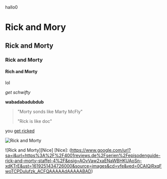 hallo0
# Rick and Mory 
## Rick and Morty
### Rick and Morty
#### Rich and Morty

lol

_get schwifty_

**wabadabadubdub**

> "Morty sonds like Marty McFly"
>
>"Rick is like doc"


you [get ricked](https://www.google.com)

![Rick and Morty](https://www.google.com/url?sa=i&url=https%3A%2F%2F4001reviews.de%2Fserien%2Fepisodenguide-rick-and-morty-staffel-4%2F&psig=AOvVaw2xaENaWBHKUAoSn-xdKTrE&ust=1619251434726000&source=images&cd=vfe&ved=0CAIQjRxqFwoTCPDulufzk_ACFQAAAAAdAAAAABAD)

![Rick and Morty][Nice]
[Nice]: (https://www.google.com/url?sa=i&url=https%3A%2F%2F4001reviews.de%2Fserien%2Fepisodenguide-rick-and-morty-staffel-4%2F&psig=AOvVaw2xaENaWBHKUAoSn-xdKTrE&ust=1619251434726000&source=images&cd=vfe&ved=0CAIQjRxqFwoTCPDulufzk_ACFQAAAAAdAAAAABAD)
